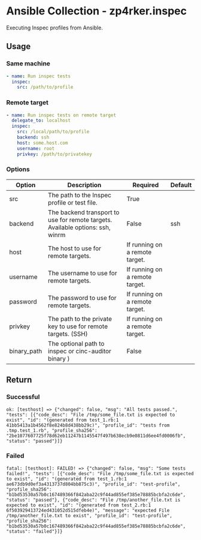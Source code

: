 # Ansible Collection - zp4rker.inspec

Executing Inspec profiles from Ansible.


## Usage

### Same machine

```yaml
- name: Run inspec tests
  inspec:
    src: /path/to/profile
```

### Remote target

```yaml
- name: Run inspec tests on remote target
  delegate_to: localhost
  inspec:
    src: /local/path/to/profile
    backend: ssh
    host: some.host.com
    username: root
    privkey: /path/to/privatekey
```

### Options

| Option      | Description                                                                    | Required                       | Default |
|-------------|--------------------------------------------------------------------------------|--------------------------------|---------|
| src         | The path to the Inspec profile or test file.                                   | True                           |         |
| backend     | The backend transport to use for remote targets. Available options: ssh, winrm | False                          | ssh     |
| host        | The host to use for remote targets.                                            | If running on a remote target. |         |
| username    | The username to use for remote targets.                                        | If running on a remote target. |         |
| password    | The password to use for remote targets.                                        | If running on a remote target. |         |
| privkey     | The path to the private key to use for remote targets. (SSH)                   | If running on a remote target. |         |
| binary_path | The optional path to inspec or cinc-auditor binary         )                   | False                          |         |


## Return

### Successful

```
ok: [testhost] => {"changed": false, "msg": "All tests passed.", "tests": [{"code_desc": "File /tmp/some_file.txt is expected to exist", "id": "(generated from test_1.rb:1 41bb5413a1b4562f8e824b8d438bb29c)", "profile_id": "tests from .tmp.test_1.rb", "profile_sha256": "2be1077607725f78d62eb11247b1145547f497b638ecb9e0811d6ee4fd0006fb", "status": "passed"}]}
```

### Failed
```
fatal: [testhost]: FAILED! => {"changed": false, "msg": "Some tests failed!", "tests": [{"code_desc": "File /tmp/some_file.txt is expected to exist", "id": "(generated from test_1.rb:1 ae673db9d0ef3a4313737d804bb875c3)", "profile_id": "test-profile", "profile_sha256": "b1bd53530a57b0c167489366f842aba22c9f44ad855ef385e78885bcbfa2c6de", "status": "passed"}, {"code_desc": "File /tmp/another_file.txt is expected to exist", "id": "(generated from test_2.rb:1 6f503929413724ed431052d515dfeb4e)", "message": "expected File /tmp/another_file.txt to exist", "profile_id": "test-profile", "profile_sha256": "b1bd53530a57b0c167489366f842aba22c9f44ad855ef385e78885bcbfa2c6de", "status": "failed"}]}
```

